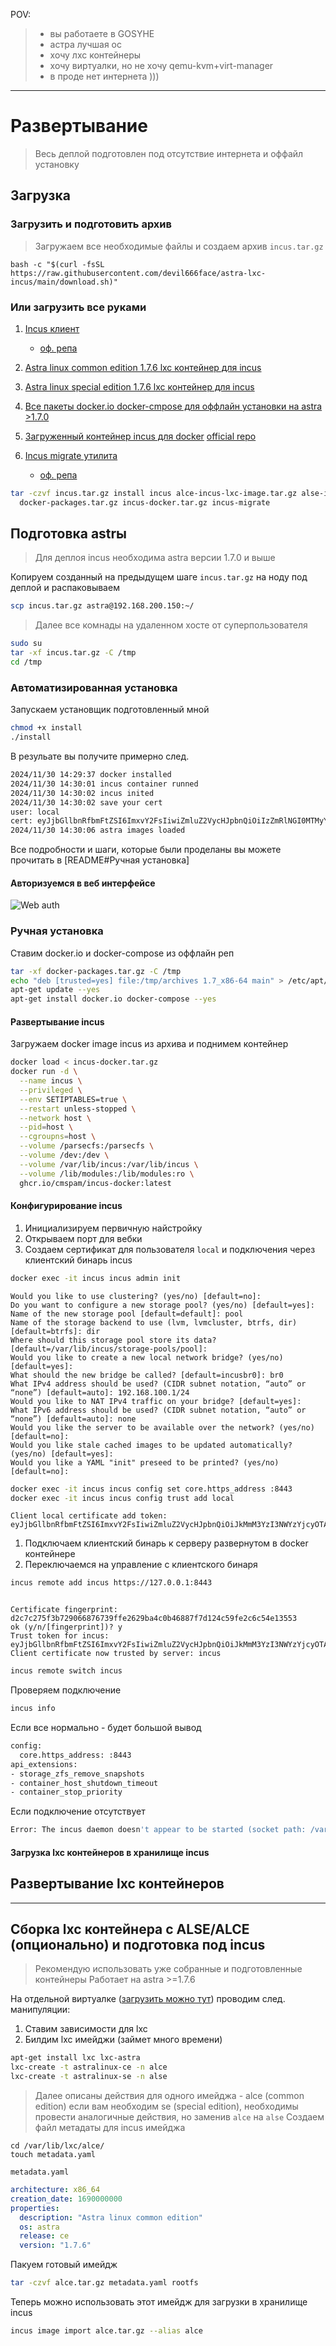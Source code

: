 POV:

> - вы работаете в GOSYHE
> - астра лучшая ос
> - хочу лхс контейнеры
> - хочу виртуалки, но не хочу qemu-kvm+virt-manager
> - в проде нет интернета )))

---

# Развертывание

> Весь деплой подготовлен под отсутствие интернета и оффайл установку

## Загрузка

### Загрузить и подготовить архив

> Загружаем все необходимые файлы и создаем архив `incus.tar.gz`

`bash -c "$(curl -fsSL https://raw.githubusercontent.com/devil666face/astra-lxc-incus/main/download.sh)"`

### Или загрузить все руками

1. [Incus клиент](https://github.com/devil666face/astra-lxc-incus/releases/download/v0.0.0/incus)

   - [оф. репа](https://github.com/lxc/incus/releases)

2. [Astra linux common edition 1.7.6 lxc контейнер для incus](https://github.com/devil666face/astra-lxc-incus/releases/download/v0.0.0/alce-incus-lxc-image.tar.gz)
3. [Astra linux special edition 1.7.6 lxc контейнер для incus](https://github.com/devil666face/astra-lxc-incus/releases/download/v0.0.0/alse-incus-lxc-image.tar.gz)
4. [Все пакеты docker.io docker-cmpose для оффлайн установки на astra >1.7.0](https://github.com/devil666face/astra-lxc-incus/releases/download/v0.0.0/docker-packages.tar.gz)
5. [Загруженный контейнер incus для docker](https://github.com/devil666face/astra-lxc-incus/releases/download/v0.0.0/incus-docker.tar.gz) [official repo](https://github.com/cmspam/incus-docker/pkgs/container/incus-docker)
6. [Incus migrate утилита](https://github.com/devil666face/astra-lxc-incus/releases/download/v0.0.0/incus-migrate)

   - [оф. репа](https://github.com/lxc/incus/releases)

```bash
tar -czvf incus.tar.gz install incus alce-incus-lxc-image.tar.gz alse-incus-lxc-image.tar.gz \
  docker-packages.tar.gz incus-docker.tar.gz incus-migrate
```

## Подготовка astrы

> Для деплоя incus необходима astra версии 1.7.0 и выше

Копируем созданный на предыдущем шаге `incus.tar.gz` на ноду под деплой и распаковываем

```bash
scp incus.tar.gz astra@192.168.200.150:~/
```

> Далее все комнады на удаленном хосте от суперпользователя

```bash
sudo su
tar -xf incus.tar.gz -C /tmp
cd /tmp

```

### Автоматизированная установка

Запускаем установщик подготовленный мной

```bash
chmod +x install
./install
```

В резульате вы получите примерно след.

```bash
2024/11/30 14:29:37 docker installed
2024/11/30 14:30:01 incus container runned
2024/11/30 14:30:02 incus inited
2024/11/30 14:30:02 save your cert
user: local
cert: eyJjbGllbnRfbmFtZSI6ImxvY2FsIiwiZmluZ2VycHJpbnQiOiIzZmRlNGI0MTMyY2EyZWNlY2RiNmU0NmIxNzZjNWQ1YmY5OTUxOTc1NWEzNDc3YzgwZTg0OTIwMDQ3YzJmYWNlIiwiYWRkcmVzc2VzIjpbIjE5Mi4xNjguMjAwLjE1MDo4NDQzIiwiMTcyLjE3LjAuMTo4NDQzIiwiMTkyLjE2OC4xMDAuMTo4NDQzIl0sInNlY3JldCI6IjkxOTEyMjNjZDU5OWU5NWY4ZDdjNWNhNjUwOWE5MjMyYzRjMmNjYjdhZGRiYmFiMWNmZGE4MTI0ZGRlYmRkNDUiLCJleHBpcmVzX2F0IjoiMDAwMS0wMS0wMVQwMDowMDowMFoifQ==
2024/11/30 14:30:06 astra images loaded
```

Все подробности и шаги, которые были проделаны вы можете прочитать в [README#Ручная установка]

#### Авторизуемся в веб интерфейсе

![Web auth](https://github.com/devil666face/astra-lxc-incus/raw/refs/heads/main/dist/import-cert.gif)

### Ручная установка

Ставим docker.io и docker-compose из оффлайн реп

```bash
tar -xf docker-packages.tar.gz -C /tmp
echo "deb [trusted=yes] file:/tmp/archives 1.7_x86-64 main" > /etc/apt/sources.list
apt-get update --yes
apt-get install docker.io docker-compose --yes
```

#### Развертывание incus

Загружаем docker image incus из архива и поднимем контейнер

```bash
docker load < incus-docker.tar.gz
docker run -d \
  --name incus \
  --privileged \
  --env SETIPTABLES=true \
  --restart unless-stopped \
  --network host \
  --pid=host \
  --cgroupns=host \
  --volume /parsecfs:/parsecfs \
  --volume /dev:/dev \
  --volume /var/lib/incus:/var/lib/incus \
  --volume /lib/modules:/lib/modules:ro \
  ghcr.io/cmspam/incus-docker:latest
```

#### Конфигурирование incus

1. Инициализируем первичную найстройку
2. Открываем порт для вебки
3. Создаем сертификат для пользователя `local` и подключения через клиентский бинарь incus

```bash
docker exec -it incus incus admin init
```

```
Would you like to use clustering? (yes/no) [default=no]:
Do you want to configure a new storage pool? (yes/no) [default=yes]:
Name of the new storage pool [default=default]: pool
Name of the storage backend to use (lvm, lvmcluster, btrfs, dir) [default=btrfs]: dir
Where should this storage pool store its data? [default=/var/lib/incus/storage-pools/pool]:
Would you like to create a new local network bridge? (yes/no) [default=yes]:
What should the new bridge be called? [default=incusbr0]: br0
What IPv4 address should be used? (CIDR subnet notation, “auto” or “none”) [default=auto]: 192.168.100.1/24
Would you like to NAT IPv4 traffic on your bridge? [default=yes]:
What IPv6 address should be used? (CIDR subnet notation, “auto” or “none”) [default=auto]: none
Would you like the server to be available over the network? (yes/no) [default=no]:
Would you like stale cached images to be updated automatically? (yes/no) [default=yes]:
Would you like a YAML "init" preseed to be printed? (yes/no) [default=no]:
```

```bash
docker exec -it incus incus config set core.https_address :8443
docker exec -it incus incus config trust add local
```

```
Client local certificate add token:
eyJjbGllbnRfbmFtZSI6ImxvY2FsIiwiZmluZ2VycHJpbnQiOiJkMmM3YzI3NWYzYjcyOTA2Njg3NjczOWZmZTI2MjliYTRjMGI0Njg4N2Y3ZDEyNGM1OWZlMmM2YzU0ZTEzNTUzIiwiYWRkcmVzc2VzIjpbIjEwLjIyNC4xNTguMTcxOjg0NDMiLCIxNzIuMTcuMC4xOjg0NDMiLCIxOTIuMTY4LjEwMC4xOjg0NDMiLCIxOTIuMTY4LjIwMC4xOjg0NDMiLCIxOTIuMTY4LjEwMC4xOjg0NDMiXSwic2VjcmV0IjoiZGE2MzM2Mjk0ZmFkYTBhMDAwY2RlZjI0Y2YwNzg1ZDQ4YTU4MWVjMDRlYTFmNGNiZDQ0MGQwMjU2MDdmNzc2ZCIsImV4cGlyZXNfYXQiOiIwMDAxLTAxLTAxVDAwOjAwOjAwWiJ9
```

1. Подключаем клиентский бинарь к серверу развернутом в docker контейнере
2. Переключаемся на управление с клиентского бинаря

```bash
incus remote add incus https://127.0.0.1:8443
```

```

Certificate fingerprint: d2c7c275f3b729066876739ffe2629ba4c0b46887f7d124c59fe2c6c54e13553
ok (y/n/[fingerprint])? y
Trust token for incus: eyJjbGllbnRfbmFtZSI6ImxvY2FsIiwiZmluZ2VycHJpbnQiOiJkMmM3YzI3NWYzYjcyOTA2Njg3NjczOWZmZTI2MjliYTRjMGI0Njg4N2Y3ZDEyNGM1OWZlMmM2YzU0ZTEzNTUzIiwiYWRkcmVzc2VzIjpbIjEwLjIyNC4xNTguMTcxOjg0NDMiLCIxNzIuMTcuMC4xOjg0NDMiLCIxOTIuMTY4LjEwMC4xOjg0NDMiLCIxOTIuMTY4LjIwMC4xOjg0NDMiLCIxOTIuMTY4LjEwMC4xOjg0NDMiXSwic2VjcmV0IjoiZGE2MzM2Mjk0ZmFkYTBhMDAwY2RlZjI0Y2YwNzg1ZDQ4YTU4MWVjMDRlYTFmNGNiZDQ0MGQwMjU2MDdmNzc2ZCIsImV4cGlyZXNfYXQiOiIwMDAxLTAxLTAxVDAwOjAwOjAwWiJ9
Client certificate now trusted by server: incus
```

```bash
incus remote switch incus
```

Проверяем подключение

```bash
incus info
```

Если все нормально - будет большой вывод

```bash
config:
  core.https_address: :8443
api_extensions:
- storage_zfs_remove_snapshots
- container_host_shutdown_timeout
- container_stop_priority
```

Если подключение отсутствует

```bash
Error: The incus daemon doesn't appear to be started (socket path: /var/lib/incus/unix.socket)
```

#### Загрузка lxc контейнеров в хранилище incus

## Развертывание lxc контейнеров

---

## Сборка lxc контейнера с ALSE/ALCE (опционально) и подготовка под incus

> Рекомендую использовать уже собранные и подготовленные контейнеры
> Работает на astra >=1.7.6

На отдельной виртуалке ([загрузить можно тут](https://dl.astralinux.ru/ui/native/mg-generic/alse/qemu/)) проводим след. манипуляции:

1. Ставим зависимости для lxc
2. Билдим lxc имейджи (займет много времени)

```bash
apt-get install lxc lxc-astra
lxc-create -t astralinux-ce -n alce
lxc-create -t astralinux-se -n alse
```

> Далее описаны действия для одного имейджа - alce (common edition) если вам необходим se (special edition), необходимы провести аналогичные действия, но заменив `alce` на `alse`
> Создаем файл метадаты для incus имейджа

```
cd /var/lib/lxc/alce/
touch metadata.yaml
```

`metadata.yaml`

```yaml
architecture: x86_64
creation_date: 1690000000
properties:
  description: "Astra linux common edition"
  os: astra
  release: ce
  version: "1.7.6"
```

Пакуем готовый имейдж

```bash
tar -czvf alce.tar.gz metadata.yaml rootfs
```

Теперь можно использовать этот имейдж для загрузки в хранилище incus

```bash
incus image import alce.tar.gz --alias alce
```
